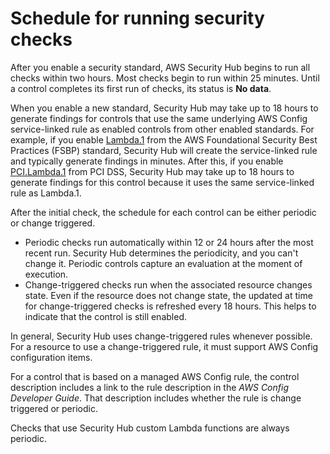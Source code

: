 # Schedule for running security checks<a name="securityhub-standards-schedule"></a>

After you enable a security standard, AWS Security Hub begins to run all checks within two hours\. Most checks begin to run within 25 minutes\. Until a control completes its first run of checks, its status is **No data**\.

When you enable a new standard, Security Hub may take up to 18 hours to generate findings for controls that use the same underlying AWS Config service\-linked rule as enabled controls from other enabled standards\. For example, if you enable [Lambda\.1](securityhub-standards-fsbp-controls.md#fsbp-lambda-1) from the AWS Foundational Security Best Practices \(FSBP\) standard, Security Hub will create the service\-linked rule and typically generate findings in minutes\. After this, if you enable [PCI\.Lambda\.1](securityhub-pci-controls.md#pcidss-lambda-1) from PCI DSS, Security Hub may take up to 18 hours to generate findings for this control because it uses the same service\-linked rule as Lambda\.1\.

After the initial check, the schedule for each control can be either periodic or change triggered\.
+ Periodic checks run automatically within 12 or 24 hours after the most recent run\. Security Hub determines the periodicity, and you can't change it\. Periodic controls capture an evaluation at the moment of execution\. 
+ Change\-triggered checks run when the associated resource changes state\. Even if the resource does not change state, the updated at time for change\-triggered checks is refreshed every 18 hours\. This helps to indicate that the control is still enabled\.

In general, Security Hub uses change\-triggered rules whenever possible\. For a resource to use a change\-triggered rule, it must support AWS Config configuration items\.

For a control that is based on a managed AWS Config rule, the control description includes a link to the rule description in the *AWS Config Developer Guide*\. That description includes whether the rule is change triggered or periodic\.

Checks that use Security Hub custom Lambda functions are always periodic\.